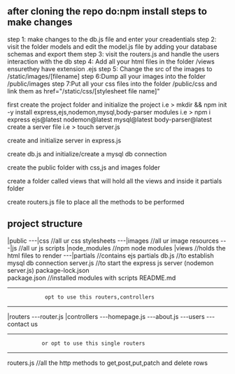 after cloning the repo do:npm install
steps to make changes
-------------------------------------------------------------------------------------------
step 1: make changes to the db.js file and enter your creadentials
step 2: visit the folder models and edit the model.js file by adding your database schemas and export them
step 3: visit the routers.js and handle the users interaction with the db
step 4: Add all your html files in the folder /views ensurethey have extension .ejs
step 5: Change the src of the images to /static/images/[filename]
step 6:Dump all your images into the folder /public/images
step 7:Put all your css files into the folder /public/css and link them as href="/static/css/[stylesheet file name]"



first create the project folder and initialize the project
i.e > mkdir <dirname> && npm init -y
install express,ejs,nodemon,mysql,body-parser modules
i.e > npm i express ejs@latest nodemon@latest mysql@latest body-parser@latest
create a server file
i.e > touch server.js

create and initialize server in express.js

create db.js and initialize/create a mysql db connection

create the public folder with css,js and images folder

create a folder called views that will hold all the views and inside it partials folder

create routers.js file to place all the methods to be performed


project structure
------------------

|public
  ---|css          //all ur css stylesheets
  ---|images       //all ur image resources
  ---|js           //all ur js scripts
|node_modules      //npm node modules
|views             //holds the html files to render
  ---|partials       //contains ejs partials
db.js              //to establish mysql db connection
server.js          //to start the express js server (nodemon server.js)
package-lock.json  
package.json       //installed modules with scripts
README.md

*****************************************************************
                opt to use this routers,controllers 
*****************************************************************
|routers
  ---router.js
|controllers
  ---homepage.js
  ---about.js
  ---users
  ---contact us
*****************************************************************
               or opt to use this single routers
*****************************************************************
routers.js         //all the http methods to get,post,put,patch and delete rows 





